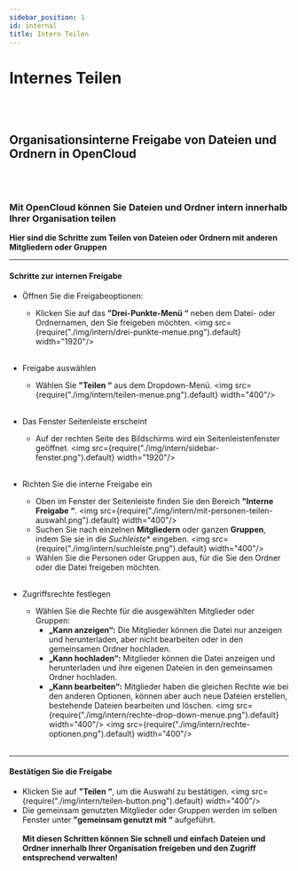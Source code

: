 ```yaml
---
sidebar_position: 1
id: internal
title: Intern Teilen
---
```


# Internes Teilen
<br/><br/>

## Organisationsinterne Freigabe von Dateien und Ordnern in OpenCloud
<br/><br/>

### Mit OpenCloud können Sie Dateien und Ordner intern innerhalb Ihrer Organisation teilen
**Hier sind die Schritte zum Teilen von Dateien oder Ordnern mit anderen Mitgliedern oder Gruppen**

---

#### Schritte zur internen Freigabe
- Öffnen Sie die Freigabeoptionen:
    - Klicken Sie auf das **"Drei-Punkte-Menü “** neben dem Datei- oder Ordnernamen, den Sie freigeben möchten.
    <img src={require("./img/intern/drei-punkte-menue.png").default} width="1920"/> 
<br/><br/>

- Freigabe auswählen
    - Wählen Sie **"Teilen “** aus dem Dropdown-Menü.
    <img src={require("./img/intern/teilen-menue.png").default} width="400"/> 
<br/><br/>

- Das Fenster Seitenleiste erscheint
    - Auf der rechten Seite des Bildschirms wird ein Seitenleistenfenster geöffnet.
    <img src={require("./img/intern/sidebar-fenster.png").default} width="1920"/> 
<br/><br/>

- Richten Sie die interne Freigabe ein
    - Oben im Fenster der Seitenleiste finden Sie den Bereich **"Interne Freigabe “**.
    <img src={require("./img/intern/mit-personen-teilen-auswahl.png").default} width="400"/> 
    - Suchen Sie nach einzelnen **Mitgliedern** oder ganzen **Gruppen**, indem Sie sie in die *Suchleiste** eingeben.
    <img src={require("./img/intern/suchleiste.png").default} width="400"/> 
    - Wählen Sie die Personen oder Gruppen aus, für die Sie den Ordner oder die Datei freigeben möchten.
<br/><br/>

- Zugriffsrechte festlegen
    - Wählen Sie die Rechte für die ausgewählten Mitglieder oder Gruppen:
        - **„Kann anzeigen“:** Die Mitglieder können die Datei nur anzeigen und herunterladen, aber nicht bearbeiten oder in den gemeinsamen Ordner hochladen.
        - **„Kann hochladen“:** Mitglieder können die Datei anzeigen und herunterladen und ihre eigenen Dateien in den gemeinsamen Ordner hochladen.
        - **„Kann bearbeiten“:** Mitglieder haben die gleichen Rechte wie bei den anderen Optionen, können aber auch neue Dateien erstellen, bestehende Dateien bearbeiten und löschen.
    <img src={require("./img/intern/rechte-drop-down-menue.png").default} width="400"/>
    <img src={require("./img/intern/rechte-optionen.png").default} width="400"/>
<br/><br/>
---

#### Bestätigen Sie die Freigabe
- Klicken Sie auf **"Teilen “**, um die Auswahl zu bestätigen.
<img src={require("./img/intern/teilen-button.png").default} width="400"/>
- Die gemeinsam genutzten Mitglieder oder Gruppen werden im selben Fenster unter **"gemeinsam genutzt mit “** aufgeführt.
<br/><br/>
**Mit diesen Schritten können Sie schnell und einfach Dateien und Ordner innerhalb Ihrer Organisation freigeben und den Zugriff entsprechend verwalten!**
